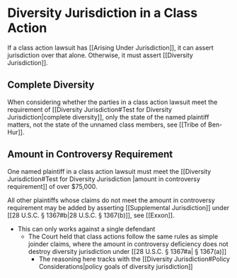 # Diversity Jurisdiction in a Class Action

If a class action lawsuit has [[Arising Under Jurisdiction]], it can assert jurisdiction over that alone. Otherwise, it must assert [[Diversity Jurisdiction]].

## Complete Diversity
When considering whether the parties in a class action lawsuit meet the requirement of [[Diversity Jurisdiction#Test for Diversity Jurisdiction|complete diversity]], only the state of the named plaintiff matters, not the state of the unnamed class members, see [[Tribe of Ben-Hur]].

## Amount in Controversy Requirement
One named plaintiff in a class action lawsuit must meet the [[Diversity Jurisdiction#Test for Diversity Jurisdiction |amount in controversy requirement]] of over $75,000.

All other plaintiffs whose claims do not meet the amount in controversy requirement may be added by asserting [[Supplemental Jurisdiction]] under [[28 U.S.C. § 1367#b|28 U.S.C. § 1367(b)]], see [[Exxon]].
* This can only works against a single defendant
	* The Court held that class actions follow the same rules as simple joinder claims, where the amount in controversy deficiency does not destroy diversity jurisdiction under [[28 U.S.C. § 1367#a|  § 1367(a)]]
		* The reasoning here tracks with the [[Diversity Jurisdiction#Policy Considerations|policy goals of diversity jurisdiction]]